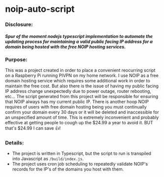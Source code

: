 # noip-auto-script

### Disclosure:
#### _Spur of the moment nodejs typescript implementation to automate the updating process for maintaining a valid public facing IP address for a domain being hosted with the free NOIP hosting services._

### Purpose:
This was a project created in order to place a convenient reocurring script on a Raspberry Pi running PIVPN on my home network. I use NOIP as a free domain hosting service which requires some additional work in order to maintain the free cost. But also there is the issue of having my public facing IP address change unexpectedly due to power outage, router rebooting, etc... The script generated from this project will be responsible for ensuring that NOIP always has my current public IP. There is another hoop NOIP requires of users with free domain hosting being you must continually confirm your domain every 30 days or it will be deleted and inaccessible for an unspecified amount of time. This is extremely inconvenient and probably effective at getting people to cough up the $24.99 a year to avoid it. BUT that's $24.99 I can save 👍!

### Details:
*  The project is written in Typescript, but the script to run is transpiled into Javascript as `/build/index.js`.
*  The project uses cron job scheduling to repeatedly validate NOIP's records for the IP's of the domains you host with them.
